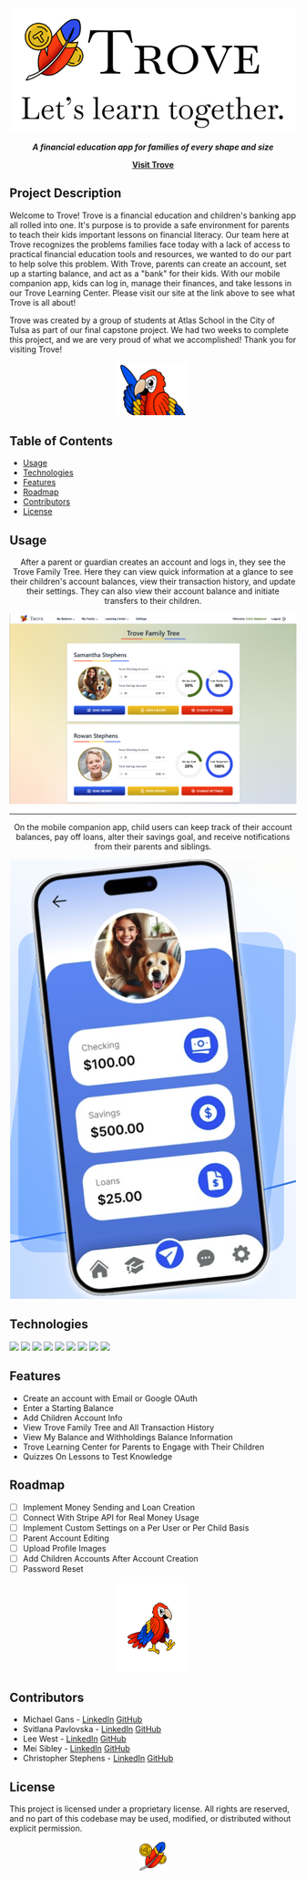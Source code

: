 <div align="center">
  <a href="https://trove-capstone.vercel.app"><img src="./public/images/trove_banner.png" /></a>
  <p><strong><em>A financial education app for families of every shape and size</em></strong></p>
  <a href="https://trove-capstone.vercel.app/"><strong>Visit Trove</strong></a>
</div>

## Project Description

Welcome to Trove! Trove is a financial education and children's banking app all rolled into one. It's purpose is to provide a safe environment for parents to teach their kids important lessons on financial literacy. Our team here at Trove recognizes the problems families face today with a lack of access to practical financial education tools and resources, we wanted to do our part to help solve this problem. With Trove, parents can create an account, set up a starting balance, and act as a "bank" for their kids. With our mobile companion app, kids can log in, manage their finances, and take lessons in our Trove Learning Center. Please visit our site at the link above to see what Trove is all about!

Trove was created by a group of students at Atlas School in the City of Tulsa as part of our final capstone project. We had two weeks to complete this project, and we are very proud of what we accomplished! Thank you for visiting Trove!

<div align="center">
  <img src="./public/images/Kash_Pointing_Cropped.png" width="25%" height="25%" />
</div>

## Table of Contents

- [Usage](#usage)
- [Technologies](#technologies)
- [Features](#features)
- [Roadmap](#roadmap)
- [Contributors](#contributors)
- [License](#license)

## Usage

<div align="center">
  <p>After a parent or guardian creates an account and logs in, they see the Trove Family Tree. Here they can view quick information at a glance to see their children's account balances, view their transaction history, and update their         settings. They can also view their account balance and initiate transfers to their children.</p>
  <img src="./public/images/trove_family_tree.png" />
  <hr>
  <p>On the mobile companion app, child users can keep track of their account balances, pay off loans, alter their savings goal, and receive notifications from their parents and siblings.</p>
  <img src="./public/images/trove_mobile.png" />
</div>

## Technologies

<img src="https://img.shields.io/badge/Figma-F24E1E?style=for-the-badge&logo=figma&logoColor=white" />
<img src="https://img.shields.io/badge/React-20232A?style=for-the-badge&logo=react&logoColor=61DAFB" />
<img src="https://img.shields.io/badge/Tailwind_CSS-38B2AC?style=for-the-badge&logo=tailwind-css&logoColor=white" />
<img src="https://img.shields.io/badge/React_Native-20232A?style=for-the-badge&logo=react&logoColor=61DAFB" />
<img src="https://img.shields.io/badge/next%20js-000000?style=for-the-badge&logo=nextdotjs&logoColor=white" />
<img src="https://img.shields.io/badge/PostgreSQL-316192?style=for-the-badge&logo=postgresql&logoColor=white" />
<img src="https://img.shields.io/badge/Prisma-3982CE?style=for-the-badge&logo=Prisma&logoColor=white" />
<img src="https://img.shields.io/badge/Vercel-000000?style=for-the-badge&logo=vercel&logoColor=white" />
<img src="https://img.shields.io/badge/Expo-1B1F23?style=for-the-badge&logo=expo&logoColor=white" />

## Features

- Create an account with Email or Google OAuth
- Enter a Starting Balance
- Add Children Account Info
- View Trove Family Tree and All Transaction History
- View My Balance and Withholdings Balance Information
- Trove Learning Center for Parents to Engage with Their Children
- Quizzes On Lessons to Test Knowledge

## Roadmap

- [ ] Implement Money Sending and Loan Creation
- [ ] Connect With Stripe API for Real Money Usage
- [ ] Implement Custom Settings on a Per User or Per Child Basis
- [ ] Parent Account Editing
- [ ] Upload Profile Images
- [ ] Add Children Accounts After Account Creation
- [ ] Password Reset

<div align="center">
  <img src="./public/images/Kash_Walking.png" width="25%" height="25%" />
</div>

## Contributors

- Michael Gans - [LinkedIn](https://www.linkedin.com/in/michaellgans/) [GitHub](https://github.com/michaellgans)
- Svitlana Pavlovska - [LinkedIn](https://www.linkedin.com/in/svitlanapavlovska/) [GitHub](https://github.com/SvitLanaPavl)
- Lee West - [LinkedIn](https://www.linkedin.com/in/lee-a-west/) [GitHub](https://github.com/LeeWest89)
- Mei Sibley - [LinkedIn](https://www.linkedin.com/in/mei-sibley/) [GitHub](https://github.com/meisibley)
- Christopher Stephens - [LinkedIn](https://www.linkedin.com/in/c-r-stephens/) [GitHub](https://github.com/Jtownokie)

## License

This project is licensed under a proprietary license. All rights are reserved, and no part of this codebase may be used, modified, or distributed without explicit permission.

<div align="center">
  <img src="./public/images/Trove_Logo.png" width="10%" height="10%" />
</div>

